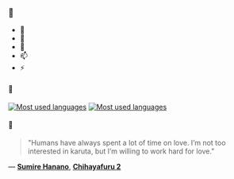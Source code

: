 ### 👋

- 🔭
- 🌱
- 💬
- 📫
- ⚡

#### 🧏

[![Most used languages](https://github-readme-stats-aynah.vercel.app/api/top-langs/?username=aynh&theme=solarized-dark&langs_count=6&layout=compact&hide_title=true)](https://github.com/anuraghazra/github-readme-stats#gh-dark-mode-only)
[![Most used languages](https://github-readme-stats-aynah.vercel.app/api/top-langs/?username=aynh&theme=solarized-light&langs_count=6&layout=compact&hide_title=true)](https://github.com/anuraghazra/github-readme-stats#gh-light-mode-only)

#### 💬

> "Humans have always spent a lot of time on love. I’m not too interested in karuta, but I’m willing to work hard for love."

&mdash; [**Sumire Hanano**](https://myanimelist.net/character.php?q=Sumire%20Hanano&cat=character), [**Chihayafuru 2**](https://myanimelist.net/search/all?q=Chihayafuru%202&cat=all)
